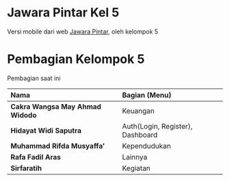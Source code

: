 # Jawara Pintar Kel 5

Versi mobile dari web [Jawara Pintar](http://jawara.sytes.net/), oleh kelompok 5

# Pembagian Kelompok 5

Pembagian saat ini 

| **Nama**                          | Bagian (Menu)                    |
| :-------------------------------- | :------------------------------- |
| **Cakra Wangsa May Ahmad Widodo** | Keuangan                         |
| **Hidayat Widi Saputra**          | Auth(Login, Register), Dashboard |
| **Muhammad Rifda Musyaffa'**      | Kependudukan                     |
| **Rafa Fadil Aras**               | Lainnya                          |
| **Sirfaratih**                    | Kegiatan                         |
